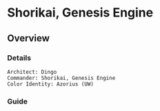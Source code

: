 # Shorikai, Genesis Engine
## Overview
### Details
```
Architect: Dingo
Commander: Shorikai, Genesis Engine
Color Identity: Azorius (UW)
```

### Guide
